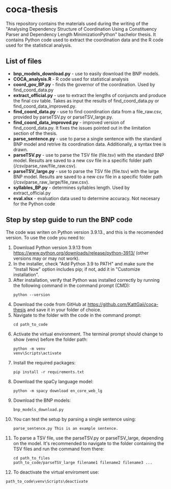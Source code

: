 # coca-thesis
This repository contains the materials used during the writing of the "Analysing Dependency Structure of Coordination Using a Constituency Parser and Dependency Length MinimizationPython" bachelor thesis. It contains Python code used to extract the coordination data and the R code used for the statistical analysis.

## List of files ##
- **bnp_models_download.py** - use to easily download the BNP models.
- **COCA_analysis.R** - R code used for statistical analysis
- **coord_gov_BP.py** - finds the governor of the coordination. Used by find_coord_data.py
- **extract_official.py** - use to extract the lengths of conjuncts and produce the final csv table. Takes as input the results of find_coord_data.py or find_coord_data_improved.py.
- **find_coord_data.py** - use to find coordination data from a file_raw.csv, provided by parseTSV.py or parseTSV_large.py.
- **find_coord_data_improved.py** - improved version of find_coord_data.py. It fixes the issues pointed out in the limitation section of the thesis.
- **parse_sentence.py** - use to parse a single sentence with the standard BNP model and retrive its coordination data. Additionally, a syntax tree is drawn.
- **parseTSV.py** - use to parse the TSV file (file.tsv) with the standard BNP model. Results are saved to a new csv file in a specific folder path (/csv/parse_raw/file_raw.csv).
- **parseTSV_large.py** - use to parse the TSV file (file.tsv) with the large BNP model. Results are saved to a new csv file in a specific folder path (/csv/parse_raw_large/file_raw.csv).
- **syllables_BP.py** - determines syllables length. Used by extract_official.py
- **eval.xlsx** - evaluation data used to determine accuracy. Not necesary for the Python code 

## Step by step guide to run the BNP code ##
The code was writen on Python version 3.9.13., and this is the recomended version.
To use the code you need to:
1. Download Python version 3.9.13 from https://www.python.org/downloads/release/python-3913/ (other versions may or may not work).
2. In the installer, check "Add Python 3.9 to PATH" and make sure the "Install Now" option includes pip; if not, add it in "Customize installation".
3. After installation, verify that Python was installed correctly by running the following command in the command prompt (CMD):
   ```
   python --version
   ```
4. Download the code from GitHub at https://github.com/KattGaii/coca-thesis and save it in your folder of choice.
5. Navigate to the folder with the code in the command prompt:
   ```
   cd path_to_code
   ```
6. Activate the virtual environment. The terminal prompt should change to show (venv) before the folder path:
   ```
   python -m venv
   venv\Scripts\activate
   ```
7. Install the required packages:
   ```
   pip install -r requirements.txt
   ```
8. Download the spaCy language model:
   ```
   python -m spacy download en_core_web_lg
   ```
9. Download the BNP models:
   ```
   bnp_models_download.py
   ```
10. You can test the setup by parsing a single sentence using:
    ```
    parse_sentence.py This is an example sentence.
    ```
11. To parse a TSV file, use the parseTSV.py or parseTSV_large, depending on the model. It's recommended to navigate to the folder containing the TSV files and run the command from there:
    ```
    cd path_to_files
    path_to_code/parseTSV_large filename1 filename2 filename3 ...
    ```
12. To deactivate the virtual enviroment use:
   ```
   path_to_code\venv\Scripts\deactivate
   ```

